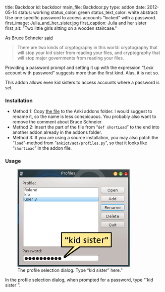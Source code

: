 title: Backdoor
id: backdoor
main_file: Backdoor.py
type: addon
date: 2012-05-14
status: working
status_color: green
status_text_color: white
abstract: Use one specific password to access accounts “locked” with a password.
first_image: Julia_and_her_sister.jpg
first_caption: Julia and her sister
first_alt: "Two little girls sitting on a wooden staircase."

As Bruce Schneier [said](http://en.wikiquote.org/wiki/Bruce_Schneier)

> There are two kinds of cryptography in this world: cryptography that
  will stop your kid sister from reading your files, and cryptography
  that will stop major governments from reading your files.

Providing a password prompt and setting it up with the expression
“*Lock* account with password” suggests more than the first
kind. Alas, it is not so.

This addon allows even kid sisters to access accounts where a password is set.

### Installation
* Method 1: Copy
  [the file](https://github.com/ospalh/anki-addons/blob/master/Backdoor.py)
  to the Anki addons folder. I would suggest to rename it, so the name
  is less conspicuous. You probably also want to remove the comment
  about Bruce Schneier.
* Method 2: Insert the  part of the file from “`def shortLoad`” to the
  end into another addon already in the addons folder.
* Method 3: If you are using a source installation, you may also patch
  the “`load`”-method from
  “[`ankiqt/aqt/profiles.py`](https://github.com/dae/ankiqt/blob/master/aqt/profiles.py)”,
  so that it looks like “`shortLoad`” in the addon file.

### Usage

<figure>
<img src="images/kid_sister.png" alt="Anki profile selection
dialog. List of users on the left, buttons on the right. At the bottom
a text input field labeld “Password:” with ten bullets. Bubble help
text “kid sister” pointing at it.">
<figcaption>The profile selection dialog. Type “kid sister”
here."</figcaption>
</figure>
In the profile selection dialog, when prompted for a password, type
“`kid sister`”.
